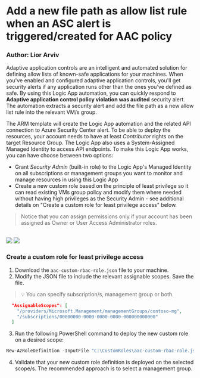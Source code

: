  # Add a new file path as allow list rule when an ASC alert is triggered/created for AAC policy
### Author: Lior Arviv

Adaptive application controls are an intelligent and automated solution for defining allow lists of known-safe applications for your machines.
When you've enabled and configured adaptive application controls, you'll get security alerts if any application runs other than the ones you've defined as safe.
By using this Logic App automation, you can quickly respond to **Adaptive application control policy violation was audited** security alert.
The automation extracts a security alert and add the file path as a new allow list rule into the relevant VM/s group.

The ARM template will create the Logic App automation and the related API connection to Azure Security Center alert.
To be able to deploy the resources, your account needs to have at least *Contributor* rights on the target Resource Group.
The Logic App also uses a System-Assigned Managed Identity to access API endpoints.
To make this Logic App works, you can have choose between two options:

* Grant *Security Admin* (built-in role) to the Logic App's Managed Identity on all subscriptions or management groups you want to monitor and manage resources in using this Logic App
* Create a new custom role based on the principle of least privilege so it can read existing VMs group policy and modify them where needed without having high privileges as the Security Admin - see additional details on "Create a custom role for least privilege access" below.

> Notice that you can assign permissions only if your account has been assigned as Owner or User Access Administrator roles.

<br>

<a href="https://portal.azure.com/#create/Microsoft.Template/uri/" target="_blank">
<img src="https://aka.ms/deploytoazurebutton"/></a>

<a href="https://portal.azure.us/#create/Microsoft.Template/uri/" target="_blank">
<img src="https://aka.ms/deploytoazuregovbutton"/></a>

### Create a custom role for least privilege access
1. Download the `aac-custom-rbac-role.json` file to your machine.
1. Modify the JSON file to include the relevant assignable scopes. Save the file.
> 💡 You can specify subscription/s, management group or both.

```json
  "AssignableScopes": [
    "/providers/Microsoft.Management/managementGroups/contoso-mg",
    "/subscriptions/00000000-0000-0000-0000-000000000000"
  ]
```

3. Run the following PowerShell command to deploy the new custom role on a desired scope:

```powershell
New-AzRoleDefinition -InputFile "C:\CustomRoles\aac-custom-rbac-role.json"
```
4. Validate that your new custom role definition is deployed on the selected scope/s. The recommended approach is to select a management group.